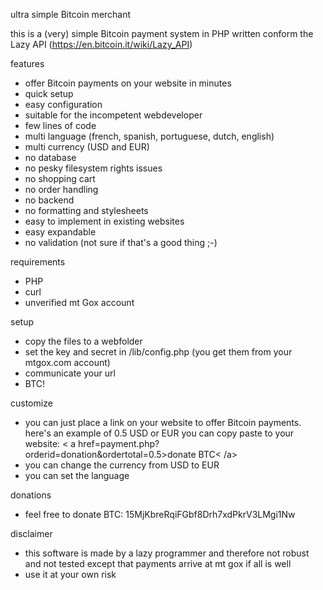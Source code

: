 ultra simple Bitcoin merchant

this is a (very) simple Bitcoin payment system in PHP written conform the Lazy API (https://en.bitcoin.it/wiki/Lazy_API)

features
- offer Bitcoin payments on your website in minutes
- quick setup
- easy configuration
- suitable for the incompetent webdeveloper
- few lines of code
- multi language (french, spanish, portuguese, dutch, english)
- multi currency (USD and EUR)
- no database
- no pesky filesystem rights issues
- no shopping cart
- no order handling
- no backend
- no formatting and stylesheets
- easy to implement in existing websites
- easy expandable
- no validation (not sure if that's a good thing ;-)

requirements
- PHP
- curl
- unverified mt Gox account

setup
- copy the files to a webfolder
- set the key and secret in /lib/config.php (you get them from your mtgox.com account)
- communicate your url
- BTC!

customize
- you can just place a link on your website to offer Bitcoin payments. here's an example of 0.5 USD or EUR you can copy paste to your website: 
< a href=payment.php?orderid=donation&ordertotal=0.5>donate BTC< /a>
- you can change the currency from USD to EUR
- you can set the language

donations
- feel free to donate BTC: 15MjKbreRqiFGbf8Drh7xdPkrV3LMgi1Nw

disclaimer
- this software is made by a lazy programmer and therefore not robust and not tested except that payments arrive at mt gox if all is well
- use it at your own risk